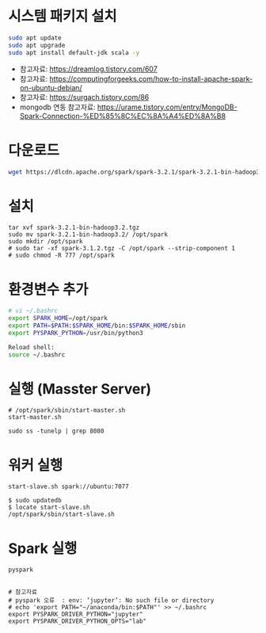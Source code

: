 # 시스템 패키지  설치
```bash
sudo apt update
sudo apt upgrade
sudo apt install default-jdk scala -y
```

- 참고자료: https://dreamlog.tistory.com/607
- 참고자료: https://computingforgeeks.com/how-to-install-apache-spark-on-ubuntu-debian/
- 참고자료: https://surgach.tistory.com/86
- mongodb 연동 참고자료: https://urame.tistory.com/entry/MongoDB-Spark-Connection-%ED%85%8C%EC%8A%A4%ED%8A%B8

# 다운로드 
```bash
wget https://dlcdn.apache.org/spark/spark-3.2.1/spark-3.2.1-bin-hadoop3.2.tgz
```

# 설치
```
tar xvf spark-3.2.1-bin-hadoop3.2.tgz
sudo mv spark-3.2.1-bin-hadoop3.2/ /opt/spark 
sudo mkdir /opt/spark
# sudo tar -xf spark-3.1.2.tgz -C /opt/spark --strip-component 1
# sudo chmod -R 777 /opt/spark
```

# 환경변수 추가
```bash
# vi ~/.bashrc
export SPARK_HOME=/opt/spark
export PATH=$PATH:$SPARK_HOME/bin:$SPARK_HOME/sbin
export PYSPARK_PYTHON=/usr/bin/python3

Reload shell:
source ~/.bashrc
```

# 실행 (Masster Server)
```
# /opt/spark/sbin/start-master.sh
start-master.sh

sudo ss -tunelp | grep 8080
```

# 워커 실행
```
start-slave.sh spark://ubuntu:7077

$ sudo updatedb
$ locate start-slave.sh
/opt/spark/sbin/start-slave.sh
```

# Spark 실행
```
pyspark


# 참고자료
# pyspark 오류  : env: ‘jupyter’: No such file or directory
# echo 'export PATH="~/anaconda/bin:$PATH"' >> ~/.bashrc 
export PYSPARK_DRIVER_PYTHON="jupyter"
export PYSPARK_DRIVER_PYTHON_OPTS="lab"
```